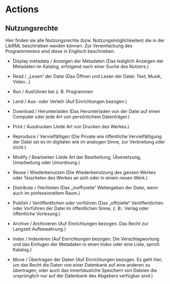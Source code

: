 # Actions
## Nutzungsrechte

Hier finden sie alle Nutzungsrechte (bzw. Nutzungsmöglichkeiten) die in der LibRML beschrieben werden können. 
Zur Vereinfachung des Programmierens sind diese in Englisch beschrieben. 


- Display metadata / Anzeigen der Metadaten
(Das lediglich Anzeigen der Metadaten im Katalog, erfolgend nach einer Suche des Nutzers.)

- Read / „Lesen“ der Datei
(Das Öffnen und Lesen der Datei: Text, Musik, Video…)  

- Run / Ausführen bei z. B. Programmen

- Lend / Aus- oder Verleih
(Auf Einrichtungen bezogen.)

- Download / Herunterladen
(Das Herunterladen von der Datei auf einen Computer oder jede Art von persönlichem Datenträger.)

- Print / Ausdrucken
(Jede Art von Drucken des Werkes.)

- Reproduce / Vervielfältigen
(Die Private wie öffentliche Vervielfältigung der Datei sei es im digitalen wie im analogen Sinne, zur Verbreitung oder nicht.)

- Modify / Bearbeiten
(Jede Art der Bearbeitung, Übersetzung, Umarbeitung oder Umordnung.)

- Reuse / Wiederbenutzen
(Die Wiederbenutzung des ganzen Werkes oder Teischelen des Werkes an sich oder in einem neuen Werk.)

- Distribute / (Ver)teilen
(Das „inoffizielle“ Weitergeben der Datei, wenn auch im professionellem Raum.)

- Publish / Veröffentlichen oder vorführen
(Das „offizielle“ Veröffentlichen oder Vorführen der Datei im öffentlichen Sinne, z. B.: Verlag oder öffentliche Vorlesung.)

- Archive / Archivieren
(Auf Einrichtungen bezogen. Das Recht zur Langzeit Aufbewahrung.)

- Index / Indexieren
(Auf Einrichtungen bezogen. Die Verschlagwortung und das Einfugen der Metadaten in einen Index oder eine Liste, sprich Katalog.)

- Move / Übertragen der Daten
(Auf Einrichtungen bezogen. Es geht hier, um das Recht die Daten von einer Datenbank auf eine anderen zu übertragen, oder auch das innerhäusliche Speichern von Dateien die ursprünglich nur auf der Datenbank des Abgebers verfügbar sind.)
